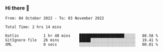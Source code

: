 ### Hi there 👋

<!--START_SECTION:waka-->

```text
From: 04 October 2022 - To: 03 November 2022

Total Time: 2 hrs 14 mins

Kotlin           1 hr 48 mins    ████████████████████░░░░░   80.58 %
GitIgnore file   26 mins         █████░░░░░░░░░░░░░░░░░░░░   19.41 %
XML              0 secs          ░░░░░░░░░░░░░░░░░░░░░░░░░   00.01 %
```

<!--END_SECTION:waka-->

<!--
**jaimesalcedo1/jaimesalcedo1** is a ✨ _special_ ✨ repository because its `README.md` (this file) appears on your GitHub profile.

Here are some ideas to get you started:

- 🔭 I’m currently working on ...
- 🌱 I’m currently learning ...
- 👯 I’m looking to collaborate on ...
- 🤔 I’m looking for help with ...
- 💬 Ask me about ...
- 📫 How to reach me: ...
- 😄 Pronouns: ...
- ⚡ Fun fact: ...
-->
